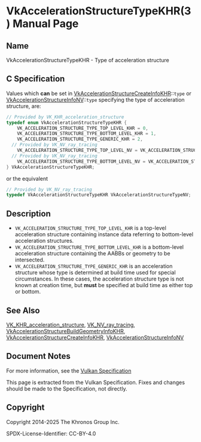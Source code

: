 # VkAccelerationStructureTypeKHR(3) Manual Page

## Name

VkAccelerationStructureTypeKHR - Type of acceleration structure



## [](#_c_specification)C Specification

Values which **can** be set in [VkAccelerationStructureCreateInfoKHR](https://registry.khronos.org/vulkan/specs/latest/man/html/VkAccelerationStructureCreateInfoKHR.html)::`type` or [VkAccelerationStructureInfoNV](https://registry.khronos.org/vulkan/specs/latest/man/html/VkAccelerationStructureInfoNV.html)::`type` specifying the type of acceleration structure, are:

```c++
// Provided by VK_KHR_acceleration_structure
typedef enum VkAccelerationStructureTypeKHR {
    VK_ACCELERATION_STRUCTURE_TYPE_TOP_LEVEL_KHR = 0,
    VK_ACCELERATION_STRUCTURE_TYPE_BOTTOM_LEVEL_KHR = 1,
    VK_ACCELERATION_STRUCTURE_TYPE_GENERIC_KHR = 2,
  // Provided by VK_NV_ray_tracing
    VK_ACCELERATION_STRUCTURE_TYPE_TOP_LEVEL_NV = VK_ACCELERATION_STRUCTURE_TYPE_TOP_LEVEL_KHR,
  // Provided by VK_NV_ray_tracing
    VK_ACCELERATION_STRUCTURE_TYPE_BOTTOM_LEVEL_NV = VK_ACCELERATION_STRUCTURE_TYPE_BOTTOM_LEVEL_KHR,
} VkAccelerationStructureTypeKHR;
```

or the equivalent

```c++
// Provided by VK_NV_ray_tracing
typedef VkAccelerationStructureTypeKHR VkAccelerationStructureTypeNV;
```

## [](#_description)Description

- `VK_ACCELERATION_STRUCTURE_TYPE_TOP_LEVEL_KHR` is a top-level acceleration structure containing instance data referring to bottom-level acceleration structures.
- `VK_ACCELERATION_STRUCTURE_TYPE_BOTTOM_LEVEL_KHR` is a bottom-level acceleration structure containing the AABBs or geometry to be intersected.
- `VK_ACCELERATION_STRUCTURE_TYPE_GENERIC_KHR` is an acceleration structure whose type is determined at build time used for special circumstances. In these cases, the acceleration structure type is not known at creation time, but **must** be specified at build time as either top or bottom.

## [](#_see_also)See Also

[VK\_KHR\_acceleration\_structure](https://registry.khronos.org/vulkan/specs/latest/man/html/VK_KHR_acceleration_structure.html), [VK\_NV\_ray\_tracing](https://registry.khronos.org/vulkan/specs/latest/man/html/VK_NV_ray_tracing.html), [VkAccelerationStructureBuildGeometryInfoKHR](https://registry.khronos.org/vulkan/specs/latest/man/html/VkAccelerationStructureBuildGeometryInfoKHR.html), [VkAccelerationStructureCreateInfoKHR](https://registry.khronos.org/vulkan/specs/latest/man/html/VkAccelerationStructureCreateInfoKHR.html), [VkAccelerationStructureInfoNV](https://registry.khronos.org/vulkan/specs/latest/man/html/VkAccelerationStructureInfoNV.html)

## [](#_document_notes)Document Notes

For more information, see the [Vulkan Specification](https://registry.khronos.org/vulkan/specs/latest/html/vkspec.html#VkAccelerationStructureTypeKHR)

This page is extracted from the Vulkan Specification. Fixes and changes should be made to the Specification, not directly.

## [](#_copyright)Copyright

Copyright 2014-2025 The Khronos Group Inc.

SPDX-License-Identifier: CC-BY-4.0